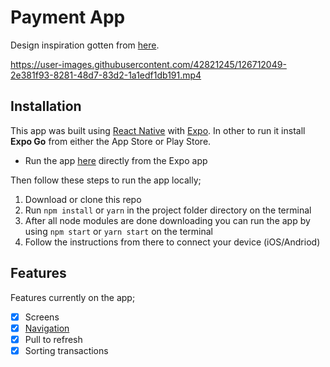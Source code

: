 # Payment App

Design inspiration gotten from [here](https://dribbble.com/shots/14210557-Finance-Mobile-Application-UX-UI-Design).

https://user-images.githubusercontent.com/42821245/126712049-2e381f93-8281-48d7-83d2-1a1edf1db191.mp4

## Installation
This app was built using [React Native](https://reactnative.dev/) with [Expo](https://expo.io). In other to run it install **Expo Go** from either the App Store or Play Store.  

 -  Run the app [here](https://exp.host/@chideraike/payment-app) directly from the Expo app

Then follow these steps to run the app locally;

 1. Download or clone this repo
2. Run  `npm install`  or  `yarn`  in the project folder directory on the terminal
3. After all node modules are done downloading you can run the app by using  `npm start`  or  `yarn start`  on the terminal
4. Follow the instructions from there to connect your device (iOS/Andriod)

## Features

Features currently on the app;

- [x]  Screens
- [x]  [Navigation](https://reactnavigation.org/docs/getting-started)
- [x]  Pull to refresh
- [x]  Sorting transactions
